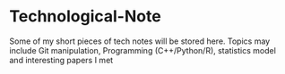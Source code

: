 # Technological-Note

Some of my short pieces of tech notes will be stored here. Topics may include Git manipulation, Programming (C++/Python/R), statistics model and interesting papers I met
